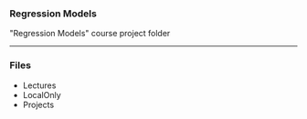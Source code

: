 ### Regression Models

"Regression Models" course project folder

----

### Files

* Lectures
* LocalOnly
* Projects
